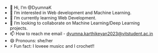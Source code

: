 - 👋 Hi, I’m @DyumnaK
- 👀 I’m interested in Web development and Machine Learning.
- 🌱 I’m currently learning Web Development.
- 💞️ I’m looking to collaborate on Machine Learning/Deep Learning projects.
- 📫 How to reach me email - dyumna.karthikeyan2023@vitstudent.ac.in
- 😄 Pronouns: she/her
- ⚡ Fun fact: I loveee musicc and I crochet!!

<!---
DyumnaK/DyumnaK is a ✨ special ✨ repository because its `README.md` (this file) appears on your GitHub profile.
You can click the Preview link to take a look at your changes.
--->
